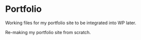 # Portfolio
Working files for my portfolio site to be integrated into WP later.

Re-making my portfolio site from scratch.
